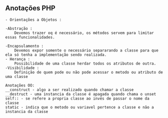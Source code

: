 ## Anotações PHP 
    - Orientações a Objetos :
    
    -Abstração :
        Devemos trazer oq é necessário, os métodos servem para limitar essas funcionalidades.

    -Encapsulamento : 
        Devemos expor somente o necessário separarando a classe para que ela só tenha a implementação sendo realizada.
    - Herança :
        Possibilidade de uma classe herdar todos os atributos de outra.
    -Visibilidade : 
        Definição de quem pode ou não pode acessar o metodo ou atributo de uma classe

    Anotações OO:
    __construct - algo a ser realizado quando chamar a classe
    __destruct - uma instancia da classe é apagada quando chama o unset 
    self:: - se refere a propria classe ao invés de passar o nome da classe
    static - indica que o metodo ou variavel pertence a classe e não a instancia da classe 
    